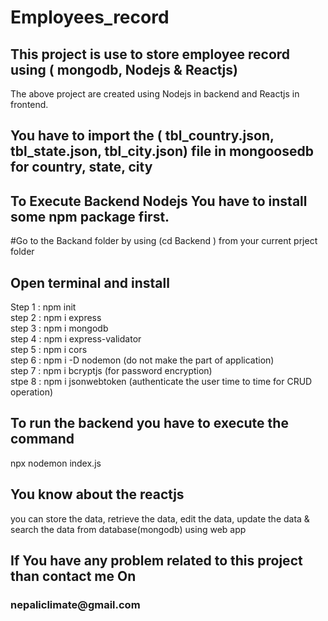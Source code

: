 # Employees_record

<h2>This project is use to store employee record using ( mongodb, Nodejs & Reactjs)</h2>

The above project are created using Nodejs in backend and Reactjs in frontend.<br />

<h2>You have to import the ( tbl_country.json, tbl_state.json, tbl_city.json) file in mongoosedb for country, state, city</h2>

<h2>To Execute Backend Nodejs You have to install some npm package first.</h2>
#Go to the Backand folder by using (cd Backend ) from your current prject folder<br />

<h2>Open terminal and install </h2>
Step 1 : npm init<br />
step 2 : npm i express<br /> 
step 3 : npm i mongodb<br />
step 4 : npm i express-validator<br />
step 5 : npm i cors<br />
step 6 : npm i -D nodemon (do not make the part of application)<br />
step 7 : npm i bcryptjs (for password encryption)<br />
stpe 8 : npm i jsonwebtoken (authenticate the user time to time for CRUD operation)<br />

<h2>To run the backend you have to execute the command</h2>
npx nodemon index.js<br />

<h2>You know about the reactjs</h2>
you can store the data, retrieve the data, edit the data, update the data & search the data from database(mongodb) using web app <br/>

<h2> If You have any problem related to this project than contact me On</h2>
<h3>nepaliclimate@gmail.com</h3>
